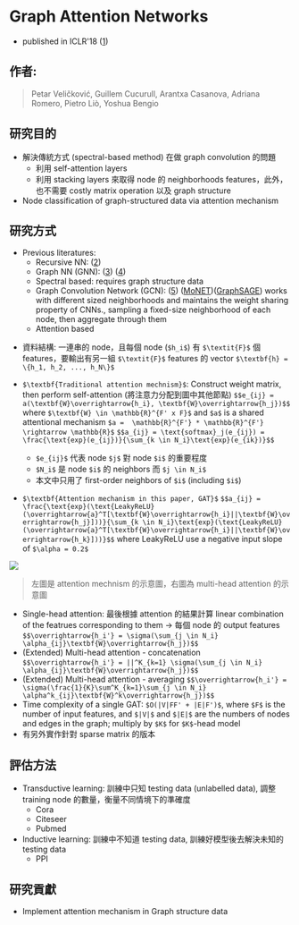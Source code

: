 # Graph Attention Networks
* published in ICLR'18 ([1][1])

[1]: https://arxiv.org/abs/1710.10903 

## 作者: 
> Petar Veličković, 
> Guillem Cucurull, 
> Arantxa Casanova, 
> Adriana Romero, 
> Pietro Liò, 
> Yoshua Bengio

## 研究目的
* 解決傳統方式 (spectral-based method) 在做 graph convolution 的問題
    * 利用 self-attention layers
    * 利用 stacking layers 來取得 node 的 neighborhoods features，此外，也不需要 costly matrix operation 以及 graph structure
* Node classification of graph-structured data via attention mechanism

## 研究方式
* Previous literatures:
    * Recursive NN: ([2][2])
    * Graph NN (GNN): ([3][3]) ([4][4])
    * Spectral based: requires graph structure data
    * Graph Convolution Network (GCN): ([5][5]) ([MoNET][6])([GraphSAGE][7]) works with different sized neighborhoods and maintains the weight sharing property of CNNs., sampling a fixed-size neighborhood of each node, then aggregate through them
    * Attention based

[2]: https://pdfs.semanticscholar.org/3edf/d97cf8657e02d2c796db9aa412ceb077b0eb.pdf
[3]: https://www.researchgate.net/profile/Franco_Scarselli/publication/4202380_A_new_model_for_earning_in_raph_domains/links/0c9605188cd580504f000000/A-new-model-for-earning-in-raph-domains.pdf
[4]: https://persagen.com/files/misc/scarselli2009graph.pdf
[5]: https://arxiv.org/abs/1509.09292
[6]: https://arxiv.org/abs/1611.08402
[7]: https://arxiv.org/abs/1706.02216

* 資料結構: 一連串的 node，且每個 node (`$h_i$`) 有 `$\textit{F}$` 個 features，要輸出有另一組 `$\textit{F}$` features 的 vector `$\textbf{h} = \{h_1, h_2, ..., h_N\}$`

* `$\textbf{Traditional attention mechnism}$`: Construct weight matrix, then perform self-attention (將注意力分配到圖中其他節點) `$$e_{ij} = a(\textbf{W}\overrightarrow{h_i}, \textbf{W}\overrightarrow{h_j})$$` where `$\textbf{W} \in \mathbb{R}^{F' x F}$` and `$a$` is a shared attentional mechanism `$a =  \mathbb{R}^{F'} * \mathbb{R}^{F'} \rightarrow \mathbb{R}$` `$$a_{ij} = \text{softmax}_j(e_{ij}) = \frac{\text{exp}(e_{ij})}{\sum_{k \in N_i}\text{exp}(e_{ik})}$$`
    * `$e_{ij}$` 代表 node `$j$` 對 node `$i$` 的重要程度
    * `$N_i$` 是 node `$i$` 的 neighbors 而 `$j \in N_i$`
    * 本文中只用了 first-order neighbors of `$i$` (including `$i$`)
* `$\textbf{Attention mechanism in this paper, GAT}$` `$$a_{ij} = \frac{\text{exp}(\text{LeakyReLU}(\overrightarrow{a}^T[\textbf{W}\overrightarrow{h_i}||\textbf{W}\overrightarrow{h_j}]))}{\sum_{k \in N_i}\text{exp}(\text{LeakyReLU}(\overrightarrow{a}^T[\textbf{W}\overrightarrow{h_i}||\textbf{W}\overrightarrow{h_k}]))}$$` where LeakyReLU use a negative input slope of `$\alpha = 0.2$`

![](https://i.imgur.com/VUmp4d5.png)
> 左圖是 attention mechnism 的示意圖，右圖為 multi-head attention 的示意圖

* Single-head attention: 最後根據 attention 的結果計算 linear combination of the featrues corresponding to them -> 每個 node 的 output features `$$\overrightarrow{h_i'} = \sigma(\sum_{j \in N_i} \alpha_{ij}\textbf{W}\overrightarrow{h_j})$$`
* (Extended) Multi-head attention - concatenation `$$\overrightarrow{h_i'} = ||^K_{k=1} \sigma(\sum_{j \in N_i} \alpha_{ij}\textbf{W}\overrightarrow{h_j})$$`
* (Extended) Multi-head attention - averaging `$$\overrightarrow{h_i'} = \sigma(\frac{1}{K}\sum^K_{k=1}\sum_{j \in N_i} \alpha^k_{ij}\textbf{W}^k\overrightarrow{h_j})$$`
* Time complexity of a single GAT: `$O(|V|FF' + |E|F')$`, where `$F$` is the number of input features, and `$|V|$` and `$|E|$` are the numbers of nodes and edges in the graph; multiply by `$K$` for `$K$`-head model
* 有另外實作針對 sparse matrix 的版本

## 評估方法
* Transductive learning: 訓練中只知 testing data (unlabelled data), 調整 training node 的數量，衡量不同情境下的準確度
    * Cora
    * Citeseer
    * Pubmed
* Inductive learning: 訓練中不知道 testing data, 訓練好模型後去解決未知的 testing data
    * PPI

## 研究貢獻
* Implement attention mechanism in Graph structure data